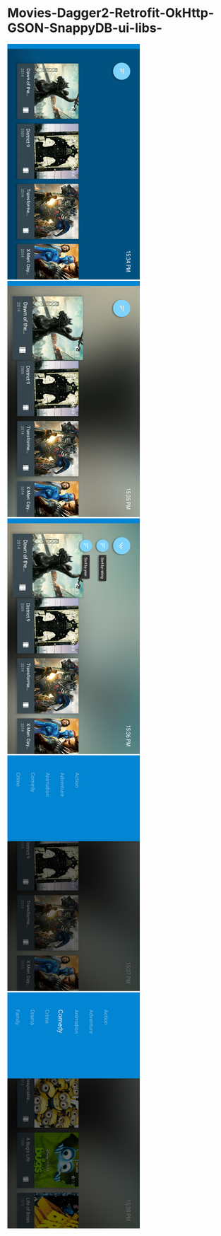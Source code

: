 # Movies-Dagger2-Retrofit-OkHttp-GSON-SnappyDB-ui-libs- 
<img src="https://github.com/CantadorRDA/Movies-Dagger2-Retrofit-OkHttp-GSON-SnappyDB-ui-libs-/blob/master/movies001.png" width="300">

<img src="https://github.com/CantadorRDA/Movies-Dagger2-Retrofit-OkHttp-GSON-SnappyDB-ui-libs-/blob/master/movies002.png" width="300">

<img src="https://github.com/CantadorRDA/Movies-Dagger2-Retrofit-OkHttp-GSON-SnappyDB-ui-libs-/blob/master/movies003.png" width="300">

<img src="https://github.com/CantadorRDA/Movies-Dagger2-Retrofit-OkHttp-GSON-SnappyDB-ui-libs-/blob/master/movies004.png" width="300">

<img src="https://github.com/CantadorRDA/Movies-Dagger2-Retrofit-OkHttp-GSON-SnappyDB-ui-libs-/blob/master/movies005.png" width="300">
